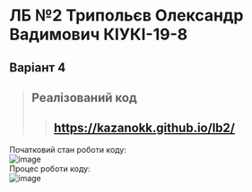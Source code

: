 # ЛБ №2 Трипольєв Олександр Вадимович КІУКІ-19-8
## Варіант 4
> ## Реалізований код 
>> ## https://kazanokk.github.io/lb2/
Початковий стан роботи коду:<br/>
![image](https://user-images.githubusercontent.com/129610483/229356102-90d5aad2-42c2-4c06-9e64-b3931fe7404b.png)<br/>
Процес роботи коду:<br/>
![image](https://user-images.githubusercontent.com/129610483/229356170-8c107c72-38ae-4ec5-8ac5-1fb2536587b3.png)<br/>
